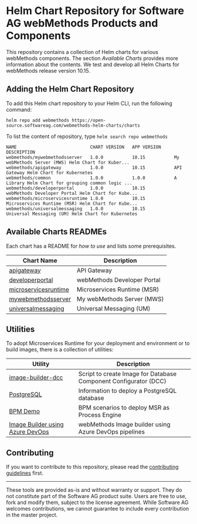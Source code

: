 # Helm Chart Repository for Software AG webMethods Products and Components

This repository contains a collection of Helm charts for various webMethods components. The section *Available Charts* provides more information about the contents. We test and develop all Helm Charts for webMethods release version 10.15.

## Adding the Helm Chart Repository

To add this Helm chart repository to your Helm CLI, run the following command:

```shell
helm repo add webmethods https://open-source.softwareag.com/webmethods-helm-charts/charts
```

To list the content of repository, type `helm search repo webmethods`

```
NAME                            CHART VERSION   APP VERSION     DESCRIPTION
webmethods/mywebmethodsserver   1.0.0           10.15           My webMethods Server (MWS) Helm Chart for Kuber...
webmethods/apigateway           1.0.0           10.15           API Gateway Helm Chart for Kubernetes
webmethods/common               1.0.0           1.0.0           A Library Helm Chart for grouping common logic ...
webmethods/developerportal      1.0.0           10.15           webMethods Developer Portal Helm Chart for Kube...
webmethods/microservicesruntime 1.0.0           10.15           Microservices Runtime (MSR) Helm Chart for Kube...
webmethods/universalmessaging   1.0.0           10.15           Universal Messaging (UM) Helm Chart for Kubernetes
```

## Available Charts READMEs

Each chart has a README for *how to use* and lists some prerequisites.

| Chart Name | Description |
| --- | --- |
| [apigateway](https://github.com/SoftwareAG/webmethods-helm-charts/blob/main/apigateway/helm/README.md) | API Gateway |
| [developerportal](https://github.com/SoftwareAG/webmethods-helm-charts/blob/main/developerportal/helm/README.md) | webMethods Developer Portal |
| [microservicesruntime](https://github.com/SoftwareAG/webmethods-helm-charts/blob/main/microservicesruntime/helm/README.md) | Microservices Runtime (MSR) |
| [mywebmethodsserver](https://github.com/SoftwareAG/webmethods-helm-charts/blob/main/mywebmethodsserver/helm/README.md) | My webMethods Server (MWS) |
| [universalmessaging](https://github.com/SoftwareAG/webmethods-helm-charts/blob/main/universalmessaging/helm/README.md) | Universal Messaging (UM) |

## Utilities

To adopt Microservices Runtime for your deployment and environment or to build images, there is a collection of utilities:

| Utility | Description |
| --- | --- |
| [image-builder-dcc](https://github.com/SoftwareAG/webmethods-helm-charts/blob/main/utils/image-builder-dcc/README.md) | Script to create Image for Database Component Configurator (DCC) |
| [PostgreSQL](https://github.com/SoftwareAG/webmethods-helm-charts/blob/main/utils/postgresql/README.md) | Information to deploy a PostgreSQL database |
| [BPM Demo](https://github.com/SoftwareAG/webmethods-helm-charts/blob/main/utils/bpm-demo/README.md) | BPM scenarios to deploy MSR as Process Engine |
| [Image Builder using Azure DevOps](https://github.com/SoftwareAG/webmethods-helm-charts/blob/main/utils/image-builder-using-azure-devops/README.md) | webMethods Image builder using Azure DevOps pipelines |

## Contributing

If you want to contribute to this repository, please read the [contributing guidelines](./CONTRIBUTING.md) first.

------------
These tools are provided as-is and without warranty or support. They do not constitute part of the Software AG product suite. Users are free to use, fork and modify them, subject to the license agreement. While Software AG welcomes contributions, we cannot guarantee to include every contribution in the master project.
